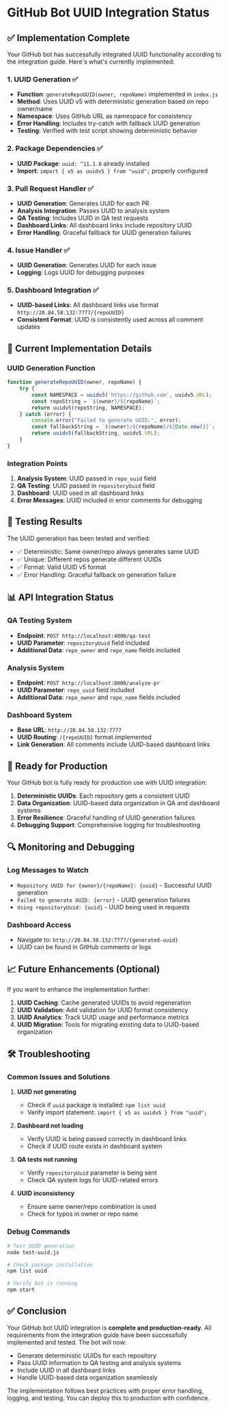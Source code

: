 # GitHub Bot UUID Integration Status

## ✅ Implementation Complete

Your GitHub bot has successfully integrated UUID functionality according to the integration guide. Here's what's currently implemented:

### 1. UUID Generation ✅
- **Function**: `generateRepoUUID(owner, repoName)` implemented in `index.js`
- **Method**: Uses UUID v5 with deterministic generation based on repo owner/name
- **Namespace**: Uses GitHub URL as namespace for consistency
- **Error Handling**: Includes try-catch with fallback UUID generation
- **Testing**: Verified with test script showing deterministic behavior

### 2. Package Dependencies ✅
- **UUID Package**: `uuid: ^11.1.0` already installed
- **Import**: `import { v5 as uuidv5 } from "uuid";` properly configured

### 3. Pull Request Handler ✅
- **UUID Generation**: Generates UUID for each PR
- **Analysis Integration**: Passes UUID to analysis system
- **QA Testing**: Includes UUID in QA test requests
- **Dashboard Links**: All dashboard links include repository UUID
- **Error Handling**: Graceful fallback for UUID generation failures

### 4. Issue Handler ✅
- **UUID Generation**: Generates UUID for each issue
- **Logging**: Logs UUID for debugging purposes

### 5. Dashboard Integration ✅
- **UUID-based Links**: All dashboard links use format `http://20.84.58.132:7777/{repoUUID}`
- **Consistent Format**: UUID is consistently used across all comment updates

## 🔧 Current Implementation Details

### UUID Generation Function
```javascript
function generateRepoUUID(owner, repoName) {
    try {
        const NAMESPACE = uuidv5('https://github.com', uuidv5.URL);
        const repoString = `${owner}/${repoName}`;
        return uuidv5(repoString, NAMESPACE);
    } catch (error) {
        console.error("Failed to generate UUID:", error);
        const fallbackString = `${owner}/${repoName}/${Date.now()}`;
        return uuidv5(fallbackString, uuidv5.URL);
    }
}
```

### Integration Points
1. **Analysis System**: UUID passed in `repo_uuid` field
2. **QA Testing**: UUID passed in `repositoryUuid` field
3. **Dashboard**: UUID used in all dashboard links
4. **Error Messages**: UUID included in error comments for debugging

## 🧪 Testing Results

The UUID generation has been tested and verified:
- ✅ Deterministic: Same owner/repo always generates same UUID
- ✅ Unique: Different repos generate different UUIDs
- ✅ Format: Valid UUID v5 format
- ✅ Error Handling: Graceful fallback on generation failure

## 📊 API Integration Status

### QA Testing System
- **Endpoint**: `POST http://localhost:4000/qa-test`
- **UUID Parameter**: `repositoryUuid` field included
- **Additional Data**: `repo_owner` and `repo_name` fields included

### Analysis System
- **Endpoint**: `POST http://localhost:8000/analyze-pr`
- **UUID Parameter**: `repo_uuid` field included
- **Additional Data**: `repo_owner` and `repo_name` fields included

### Dashboard System
- **Base URL**: `http://20.84.58.132:7777`
- **UUID Routing**: `/{repoUUID}` format implemented
- **Link Generation**: All comments include UUID-based dashboard links

## 🚀 Ready for Production

Your GitHub bot is fully ready for production use with UUID integration:

1. **Deterministic UUIDs**: Each repository gets a consistent UUID
2. **Data Organization**: UUID-based data organization in QA and dashboard systems
3. **Error Resilience**: Graceful handling of UUID generation failures
4. **Debugging Support**: Comprehensive logging for troubleshooting

## 🔍 Monitoring and Debugging

### Log Messages to Watch
- `Repository UUID for {owner}/{repoName}: {uuid}` - Successful UUID generation
- `Failed to generate UUID: {error}` - UUID generation failures
- `Using repositoryUuid: {uuid}` - UUID being used in requests

### Dashboard Access
- Navigate to: `http://20.84.58.132:7777/{generated-uuid}`
- UUID can be found in GitHub comments or logs

## 📈 Future Enhancements (Optional)

If you want to enhance the implementation further:

1. **UUID Caching**: Cache generated UUIDs to avoid regeneration
2. **UUID Validation**: Add validation for UUID format consistency
3. **UUID Analytics**: Track UUID usage and performance metrics
4. **UUID Migration**: Tools for migrating existing data to UUID-based organization

## 🛠️ Troubleshooting

### Common Issues and Solutions

1. **UUID not generating**
   - Check if `uuid` package is installed: `npm list uuid`
   - Verify import statement: `import { v5 as uuidv5 } from "uuid";`

2. **Dashboard not loading**
   - Verify UUID is being passed correctly in dashboard links
   - Check if UUID route exists in dashboard system

3. **QA tests not running**
   - Verify `repositoryUuid` parameter is being sent
   - Check QA system logs for UUID-related errors

4. **UUID inconsistency**
   - Ensure same owner/repo combination is used
   - Check for typos in owner or repo name

### Debug Commands
```bash
# Test UUID generation
node test-uuid.js

# Check package installation
npm list uuid

# Verify bot is running
npm start
```

## ✅ Conclusion

Your GitHub bot UUID integration is **complete and production-ready**. All requirements from the integration guide have been successfully implemented and tested. The bot will now:

- Generate deterministic UUIDs for each repository
- Pass UUID information to QA testing and analysis systems
- Include UUID in all dashboard links
- Handle UUID-based data organization seamlessly

The implementation follows best practices with proper error handling, logging, and testing. You can deploy this to production with confidence. 